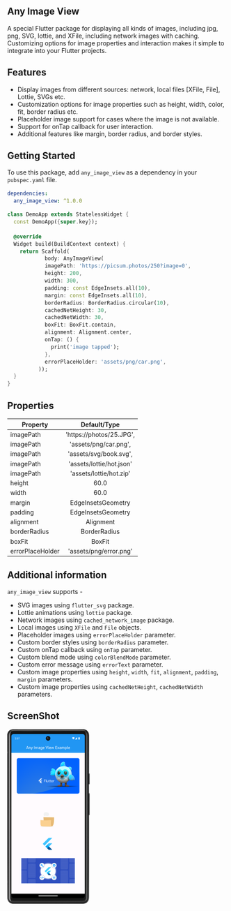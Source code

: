 
## Any Image View

A special Flutter package for displaying all kinds of images, including jpg, png, SVG, lottie, and XFile, including network images with caching.
Customizing options for image properties and interaction makes it simple to integrate into your Flutter projects.

## Features

- Display images from different sources: network, local files [XFile, File], Lottie, SVGs etc.
- Customization options for image properties such as height, width, color, fit, border radius etc.
- Placeholder image support for cases where the image is not available.
- Support for onTap callback for user interaction.
- Additional features like margin, border radius, and border styles.

## Getting Started

To use this package, add `any_image_view` as a dependency in your `pubspec.yaml` file.


```yaml
dependencies:
  any_image_view: ^1.0.0
```    

``` dart
class DemoApp extends StatelessWidget {
  const DemoApp({super.key});

  @override
  Widget build(BuildContext context) {
    return Scaffold(
            body: AnyImageView(
            imagePath: 'https://picsum.photos/250?image=0',
            height: 200,
            width: 300,
            padding: const EdgeInsets.all(10),
            margin: const EdgeInsets.all(10),
            borderRadius: BorderRadius.circular(10),
            cachedNetHeight: 30,
            cachedNetWidth: 30,
            boxFit: BoxFit.contain,
            alignment: Alignment.center,
            onTap: () {
              print('image tapped');
            },
            errorPlaceHolder: 'assets/png/car.png',
          ));
  }
}
```

## Properties


| Property    |    Default/Type    |
|-------------|:------------------:|
| imagePath   |'https://photos/25.JPG',|
| imagePath   |'assets/png/car.png', |
| imagePath   |'assets/svg/book.svg',|
| imagePath   |'assets/lottie/hot.json'|
| imagePath   |'assets/lottie/hot.zip'|
| height      |        60.0        |
| width       |        60.0        |
| margin      | EdgeInsetsGeometry |
| padding     | EdgeInsetsGeometry |
| alignment   |      Alignment     |
| borderRadius|   BorderRadius     |
| boxFit      |        BoxFit      |
| errorPlaceHolder|'assets/png/error.png'|

## Additional information
`any_image_view` supports -
- SVG images using `flutter_svg` package.
- Lottie animations using `lottie` package.
- Network images using `cached_network_image` package.
- Local images using `XFile` and `File` objects.
- Placeholder images using `errorPlaceHolder` parameter.
- Custom border styles using `borderRadius` parameter.
- Custom onTap callback using `onTap` parameter.
- Custom blend mode using `colorBlendMode` parameter.
- Custom error message using `errorText` parameter.
- Custom image properties using `height`, `width`, `fit`, `alignment`, `padding`, `margin` parameters.
- Custom image properties using `cachedNetHeight`, `cachedNetWidth` parameters.

## ScreenShot

<img  src="https://github.com/farhansadikgalib/any_image_view/blob/main/raw/ss.png" height="400"></img>

